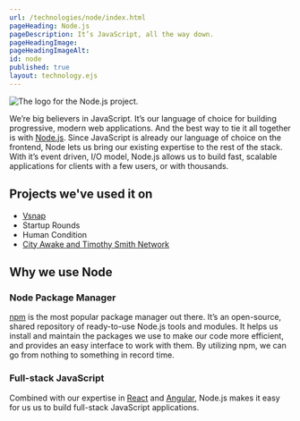 ```yaml
---
url: /technologies/node/index.html
pageHeading: Node.js
pageDescription: It’s JavaScript, all the way down.
pageHeadingImage:
pageHeadingImageAlt:
id: node
published: true
layout: technology.ejs
---
```


<div class="card-image--hang-right-wide">
  <img src="/images/technology-icons/node-logo.svg" alt="The logo for the Node.js project." />
</div>

<p>We’re big believers in JavaScript. It’s our language of choice for building progressive, modern web applications. And the best way to tie it all together is with <a href="https://nodejs.org/en/">Node.js</a>. Since JavaScript is already our language of choice on the frontend, Node lets us bring our existing expertise to the rest of the stack. With it’s event driven, I/O model, Node.js allows us to build fast, scalable applications for clients with a few users, or with thousands.</p>

<h2 class="text-heading-two">Projects we've used it on</h2>

<ul>
  <li><a href="/work/vsnap">Vsnap</a></li>
  <li>Startup Rounds</li>
  <li>Human Condition</li>
  <li><a href="/work/social-impact-calendar">City Awake and Timothy Smith Network</a></li>
</ul>

<h2 class="text-heading-two">Why we use Node</h2>

<h3 class="text-heading-three">Node Package Manager</h3>

<p><a href="https://docs.npmjs.com/">npm</a> is the most popular package manager out there. It’s an open-source, shared repository of ready-to-use Node.js tools and modules. It helps us install and maintain the packages we use to make our code more efficient, and provides an easy interface to work with them. By utilizing npm, we can go from nothing to something in record time.</p>

<h3 class="text-heading-three">Full-stack JavaScript</h3>

<p>Combined with our expertise in <a href="https://facebook.github.io/react/">React</a> and <a href="https://angular.io/">Angular</a>, Node.js makes it easy for us us to build full-stack JavaScript applications.</p>
